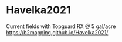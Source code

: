 # Havelka2021
Current fields with Topguard RX @ 5 gal/acre
https://b2mapping.github.io/Havelka2021/
